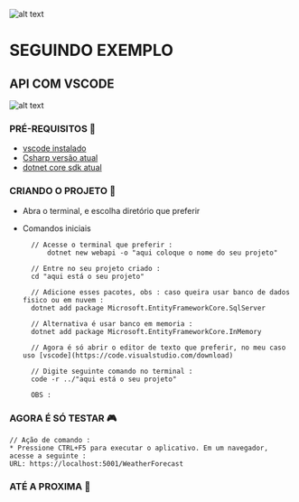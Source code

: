 ![alt text](https://cdn.pixabay.com/photo/2017/05/31/16/39/windows-2360920_960_720.png)
# SEGUINDO EXEMPLO

## API COM VSCODE 
![alt text](https://code.visualstudio.com/favicon.ico)
### PRÉ-REQUISITOS 💼
* [vscode instalado](https://code.visualstudio.com/download)
* [Csharp versão atual](https://marketplace.visualstudio.com/items?itemName=ms-dotnettools.csharp)
* [dotnet core sdk atual](https://dotnet.microsoft.com/download/dotnet-core/3.1)

### CRIANDO O PROJETO 🧗 
* Abra o terminal, e escolha diretório que preferir
* Comandos iniciais

		// Acesse o terminal que preferir :
			dotnet new webapi -o "aqui coloque o nome do seu projeto"

		// Entre no seu projeto criado :
		cd "aqui está o seu projeto"

		// Adicione esses pacotes, obs : caso queira usar banco de dados fisico ou em nuvem :
		dotnet add package Microsoft.EntityFrameworkCore.SqlServer

		// Alternativa é usar banco em memoria :
		dotnet add package Microsoft.EntityFrameworkCore.InMemory

		// Agora é só abrir o editor de texto que preferir, no meu caso uso [vscode](https://code.visualstudio.com/download)

		// Digite seguinte comando no terminal : 
		code -r ../"aqui está o seu projeto"
		
		OBS : 

### AGORA É SÓ TESTAR 🎮
	
	// Ação de comando :
	* Pressione CTRL+F5 para executar o aplicativo. Em um navegador, acesse a seguinte : 
	URL: https://localhost:5001/WeatherForecast

### ATÉ A PROXIMA 👋

